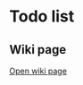 # Todo list

## Wiki page 

<a href="https://workspace.konfinity.com/nodejs/todo-list/-/wikis/01-Intro" target="_blank">Open wiki page</a>
